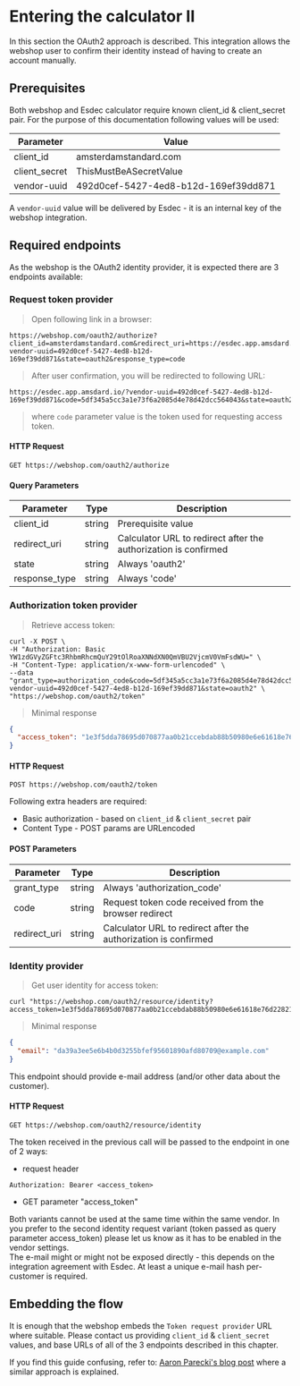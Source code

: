 # Entering the calculator II

In this section the OAuth2 approach is described. This integration allows the webshop user to confirm their identity instead of having to create an account manually.

## Prerequisites

Both webshop and Esdec calculator require known client_id & client_secret pair. For the purpose of this documentation following values will be used:

Parameter     | Value
------------- | ---------------------
client_id     | amsterdamstandard.com
client_secret | ThisMustBeASecretValue
vendor-uuid   | 492d0cef-5427-4ed8-b12d-169ef39dd871

A `vendor-uuid` value will be delivered by Esdec - it is an internal key of the webshop integration.

## Required endpoints

As the webshop is the OAuth2 identity provider, it is expected there are 3 endpoints available:

### Request token provider

> Open following link in a browser:

```shell
https://webshop.com/oauth2/authorize?client_id=amsterdamstandard.com&redirect_uri=https://esdec.app.amsdard.io/?vendor-uuid=492d0cef-5427-4ed8-b12d-169ef39dd871&state=oauth2&response_type=code
```

> After user confirmation, you will be redirected to following URL:

```
https://esdec.app.amsdard.io/?vendor-uuid=492d0cef-5427-4ed8-b12d-169ef39dd871&code=5df345a5cc3a1e73f6a2085d4e78d42dcc564043&state=oauth2
```

> where `code` parameter value is the token used for requesting access token.

#### HTTP Request

`GET https://webshop.com/oauth2/authorize`

#### Query Parameters

Parameter | Type | Description
--------- | ---- | -----------
client_id | string | Prerequisite value
redirect_uri | string | Calculator URL to redirect after the authorization is confirmed
state | string | Always 'oauth2'
response_type | string | Always 'code'

### Authorization token provider

> Retrieve access token:

```shell
curl -X POST \
-H "Authorization: Basic YW1zdGVyZGFtc3RhbmRhcmQuY29tOlRoaXNNdXN0QmVBU2VjcmV0VmFsdWU=" \
-H "Content-Type: application/x-www-form-urlencoded" \
--data "grant_type=authorization_code&code=5df345a5cc3a1e73f6a2085d4e78d42dcc564043&redirect_uri=https://esdec.app.amsdard.io/?vendor-uuid=492d0cef-5427-4ed8-b12d-169ef39dd871&state=oauth2" \
"https://webshop.com/oauth2/token"
```

> Minimal response

```json
{
  "access_token": "1e3f5dda78695d070877aa0b21ccebdab88b50980e6e61618e76d22821c5d75e"
}
```

#### HTTP Request

`POST https://webshop.com/oauth2/token`

Following extra headers are required:

* Basic authorization - based on `client_id` & `client_secret` pair
* Content Type - POST params are URLencoded

#### POST Parameters

Parameter | Type | Description
--------- | ---- | -----------
grant_type | string | Always 'authorization_code'
code | string | Request token code received from the browser redirect
redirect_uri | string | Calculator URL to redirect after the authorization is confirmed

### Identity provider

> Get user identity for access token:

```shell
curl "https://webshop.com/oauth2/resource/identity?access_token=1e3f5dda78695d070877aa0b21ccebdab88b50980e6e61618e76d22821c5d75e"
```

> Minimal response

```json
{
  "email": "da39a3ee5e6b4b0d3255bfef95601890afd80709@example.com"
}
```

This endpoint should provide e-mail address (and/or other data about the customer).

#### HTTP Request

`GET https://webshop.com/oauth2/resource/identity`

The token received  in the previous call will be passed to the endpoint in one of 2 ways:

* request header
```
Authorization: Bearer <access_token>
```

* GET parameter "access_token"

<aside class="notice">
Both variants cannot be used at the same time within the same vendor. In you prefer to the second identity request variant (token passed as query parameter access_token) please let us know as it has to be enabled in the vendor settings. 
</aside>

<aside class="notice">
The e-mail might or might not be exposed directly - this depends on the integration agreement with Esdec. At least a unique e-mail hash per-customer is required.
</aside>


## Embedding the flow

It is enough that the webshop embeds the `Token request provider` URL where suitable. Please contact us providing `client_id` & `client_secret` values, and base URLs of all of the 3 endpoints described in this chapter.

<aside class="notice">
If you find this guide confusing, refer to: <a href="https://aaronparecki.com/oauth-2-simplified/">Aaron Parecki's blog post</a> where a similar approach is explained.
</aside>
